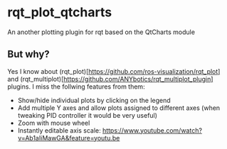 # rqt_plot_qtcharts
An another plotting plugin for rqt based on the QtCharts module

## But why?

Yes I know about (rqt_plot)[https://github.com/ros-visualization/rqt_plot] and (rqt_multiplot)[https://github.com/ANYbotics/rqt_multiplot_plugin] plugins.
I miss the follwing features from them:
 * Show/hide individual plots by clicking on the legend
 * Add multiple Y axes and allow plots assigned to different axes (when tweaking PID controller it would be very useful)
 * Zoom with mouse wheel
 * Instantly editable axis scale: https://www.youtube.com/watch?v=Ab1aIiMawGA&feature=youtu.be
